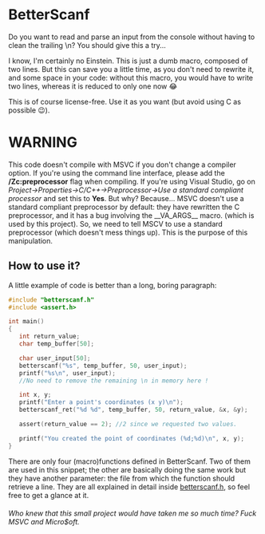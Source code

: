 # BetterScanf
 Do you want to read and parse an input from the console without having to clean the trailing \n? You should give this a try...

 I know, I'm certainly no Einstein. This is just a dumb macro, composed of two lines. But this can save you a little time, as you don't need to rewrite it, and some space in your code: without this macro, you would have to write two lines, whereas it is reduced to only one now :joy:

 This is of course license-free. Use it as you want (but avoid using C as possible :wink:).

 # **WARNING**

This code doesn't compile with MSVC if you don't change a compiler option. If you're using the command line interface, please add the **/Zc:preprocessor** flag when compiling. If you're using Visual Studio, go on *Project->Properties->C/C++->Preprocessor->Use a standard compliant processor* and set this to **Yes**. 
But why? Because... MSVC doesn't use a standard compliant preprocessor by default: they have rewritten the C preprocessor, and it has a bug involving the \_\_VA_ARGS\_\_ macro. (which is used by this project). So, we need to tell MSCV to use a standard preprocessor (which doesn't mess things up). This is the purpose of this manipulation.

 ## How to use it?

 A little example of code is better than a long, boring paragraph:

 ```c
#include "betterscanf.h"
#include <assert.h>

int main()
{
	int return_value;
	char temp_buffer[50];

	char user_input[50];
	betterscanf("%s", temp_buffer, 50, user_input);
	printf("%s\n", user_input);
	//No need to remove the remaining \n in memory here !

	int x, y;
	printf("Enter a point's coordinates (x y)\n");
	betterscanf_ret("%d %d", temp_buffer, 50, return_value, &x, &y);

	assert(return_value == 2); //2 since we requested two values.

	printf("You created the point of coordinates (%d;%d)\n", x, y);
}

```

There are only four (macro)functions defined in BetterScanf. Two of them are used in this snippet; the other are basically doing the same work but they have another parameter: the file from which the function should retrieve a line. They are all explained in detail inside [betterscanf.h](https://github.com/GuillaumeMZ/betterscanf/blob/main/betterscanf.h), so feel free to get a glance at it.

###### Who knew that this small project would have taken me so much time? Fuck MSVC and Micro$oft.